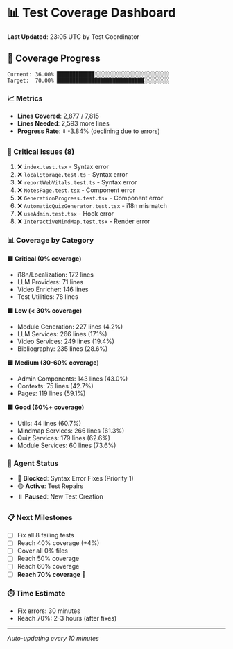# 📊 Test Coverage Dashboard
**Last Updated**: 23:05 UTC by Test Coordinator

## 🎯 Coverage Progress

```
Current: 36.00% ████████████░░░░░░░░░░░░░░░░░░░░░░░░ 
Target:  70.00% ████████████████████████████░░░░░░░░
```

### 📈 Metrics
- **Lines Covered**: 2,877 / 7,815 
- **Lines Needed**: 2,593 more lines
- **Progress Rate**: ⬇️ -3.84% (declining due to errors)

### 🔴 Critical Issues (8)
1. ❌ `index.test.tsx` - Syntax error
2. ❌ `localStorage.test.ts` - Syntax error  
3. ❌ `reportWebVitals.test.ts` - Syntax error
4. ❌ `NotesPage.test.tsx` - Component error
5. ❌ `GenerationProgress.test.tsx` - Component error
6. ❌ `AutomaticQuizGenerator.test.tsx` - i18n mismatch
7. ❌ `useAdmin.test.tsx` - Hook error
8. ❌ `InteractiveMindMap.test.tsx` - Render error

### 📊 Coverage by Category

**🟥 Critical (0% coverage)**
- i18n/Localization: 172 lines
- LLM Providers: 71 lines  
- Video Enricher: 146 lines
- Test Utilities: 78 lines

**🟧 Low (< 30% coverage)**
- Module Generation: 227 lines (4.2%)
- LLM Services: 266 lines (17.1%)
- Video Services: 249 lines (19.4%)
- Bibliography: 235 lines (28.6%)

**🟨 Medium (30-60% coverage)**
- Admin Components: 143 lines (43.0%)
- Contexts: 75 lines (42.7%)
- Pages: 119 lines (59.1%)

**🟩 Good (60%+ coverage)**
- Utils: 44 lines (60.7%)
- Mindmap Services: 266 lines (61.3%)
- Quiz Services: 179 lines (62.6%)
- Module Services: 60 lines (73.6%)

### 👥 Agent Status
- 🔴 **Blocked**: Syntax Error Fixes (Priority 1)
- 🟡 **Active**: Test Repairs  
- ⏸️ **Paused**: New Test Creation

### 📋 Next Milestones
- [ ] Fix all 8 failing tests
- [ ] Reach 40% coverage (+4%)
- [ ] Cover all 0% files
- [ ] Reach 50% coverage
- [ ] Reach 60% coverage
- [ ] **Reach 70% coverage** 🎯

### ⏱️ Time Estimate
- Fix errors: 30 minutes
- Reach 70%: 2-3 hours (after fixes)

---
*Auto-updating every 10 minutes*